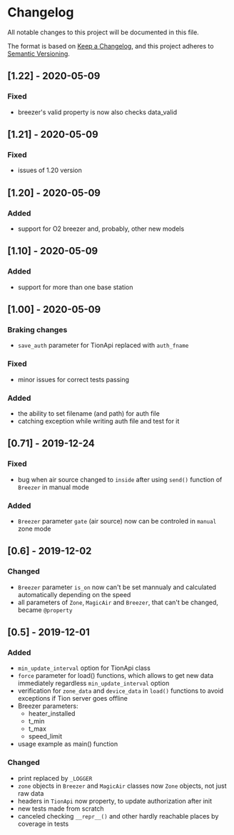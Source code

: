 # Changelog

All notable changes to this project will be documented in this file.

The format is based on [Keep a Changelog](https://keepachangelog.com/en/1.0.0/),
and this project adheres to [Semantic Versioning](https://semver.org/spec/v2.0.0.html).

## [1.22] - 2020-05-09
### Fixed
- breezer's valid property is now also checks data_valid  

## [1.21] - 2020-05-09
### Fixed
- issues of 1.20 version 

## [1.20] - 2020-05-09
### Added
- support for O2 breezer and, probably, other new models 

## [1.10] - 2020-05-09
### Added
- support for more than one base station

## [1.00] - 2020-05-09

### Braking changes
- `save_auth` parameter for TionApi replaced with `auth_fname`
### Fixed
- minor issues for correct tests passing
### Added
- the ability to set filename (and path) for auth file
- catching exception while writing auth file and test for it


## [0.71] - 2019-12-24

### Fixed
- bug when air source changed to `inside` after using `send()` function of `Breezer` in manual mode
### Added
- `Breezer` parameter `gate` (air source) now can be controled in `manual` zone mode

## [0.6] - 2019-12-02

### Changed
- `Breezer` parameter `is_on` now can't be set mannualy and calculated automatically depending on the speed
- all parameters of `Zone`, `MagicAir` and `Breezer`, that can't be changed, became `@property`

## [0.5] - 2019-12-01

### Added
- `min_update_interval` option for TionApi class
- `force` parameter for load() functions, which allows to get new data immediately regardless `min_update_interval` option
- verification for `zone_data` and `device_data` in `load()` functions to avoid exceptions if Tion server goes offline
- Breezer parameters:
  - heater_installed
  - t_min
  - t_max
  - speed_limit
- usage example as main() function

### Changed
- print replaced by `_LOGGER`
- `zone` objects in `Breezer` and `MagicAir` classes now `Zone` objects, not just raw data
- headers in `TionApi` now property, to update authorization after init
- new tests made from scratch
- canceled checking `__repr__()` and other hardly reachable places by coverage in tests

